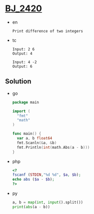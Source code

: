# [BJ_2420](https://acmicpc.net/problem/2420)

* en

  ```en
  Print difference of two integers
  ```

* tc

  ```tc
  Input: 2 6
  Output: 4

  Input: 4 -2
  Output: 6
  ```

## Solution

* go

  ```go
  package main

  import (
    "fmt"
    "math"
  )

  func main() {
    var a, b float64
    fmt.Scanln(&a, &b)
    fmt.Println(int(math.Abs(a - b)))
  }
  ```

* php

  ```php
  <?
  fscanf (STDIN,"%d %d", $a, $b);
  echo abs ($a - $b);
  ?>
  ```

* py

  ```py
  a, b = map(int, input().split())
  print(abs(a - b))
  ```
